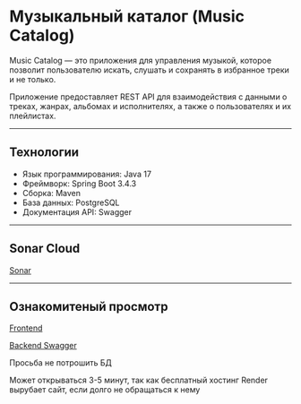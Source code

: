 # Музыкальный каталог (Music Catalog)

Music Catalog — это приложения для управления музыкой, которое позволит пользователю искать, слушать и сохранять в избранное треки и не только. 

Приложение предоставляет REST API для взаимодействия с данными о треках, жанрах, альбомах и исполнителях, а также о пользователях и их плейлистах.
   
---

## Технологии
- Язык программирования: Java 17
- Фреймворк: Spring Boot 3.4.3
- Сборка: Maven
- База данных: PostgreSQL
- Документация API: Swagger

---

## Sonar Cloud
[Sonar](https://sonarcloud.io/project/overview?id=fxynix_MusicCatalog)

---

## Ознакомитеный просмотр
[Frontend](https://music-catalog-frontend.onrender.com/)

[Backend Swagger](https://music-catalog-backend.onrender.com/swagger-ui/index.html)

Просьба не потрошить БД

Может открываться 3-5 минут, так как бесплатный хостинг Render вырубает сайт, если долго не обращаться к нему
